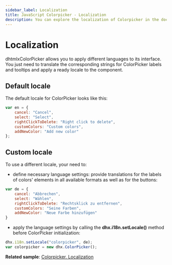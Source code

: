 ```yaml
---
sidebar_label: Localization
title: JavaScript Colorpicker - Localization 
description: You can explore the localization of Colorpicker in the documentation of the DHTMLX JavaScript UI library. Browse developer guides and API reference, try out code examples and live demos, and download a free 30-day evaluation version of DHTMLX Suite 7.
---
```


# Localization

dhtmlxColorPicker allows you to apply different languages to its interface. You just need to translate the corresponding strings for ColorPicker labels and tooltips and apply a ready locale to the component.

## Default locale

The default locale for ColorPicker looks like this:

~~~js
var en = {
	cancel: "Cancel",
	select: "Select",
	rightClickToDelete: "Right click to delete",
	customColors: "Custom colors",
	addNewColor: "Add new color"
};
~~~

## Custom locale

To use a different locale, your need to:

- define necessary language settings: provide translations for the labels of colors' elements in all available formats as well as for the buttons:

~~~js
var de = {
	cancel: "Abbrechen",
	select: "Wählen",
	rightClickToDelete: "Rechtsklick zu entfernen",
	customColors: "Seine Farben",
	addNewColor: "Neue Farbe hinzufügen"
}
~~~

- apply the language settings by calling the **dhx.i18n.setLocale()** method before ColorPicker initialization:

~~~js
dhx.i18n.setLocale("colorpicker", de);
var colorpicker = new dhx.ColorPicker();
~~~

**Related sample**: [Colorpicker. Localization](https://snippet.dhtmlx.com/l870h1gh)
